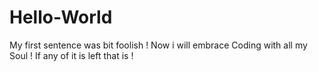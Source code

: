 # Hello-World

My first sentence was bit foolish !
Now i will embrace Coding with all my Soul !
If any of it is left that is !
